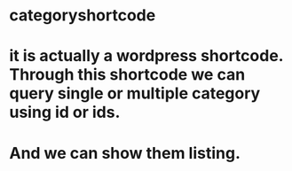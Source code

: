 # categoryshortcode

# it is actually a wordpress shortcode. Through this shortcode we can query single or multiple category using id or ids.
# And we can show them listing.
